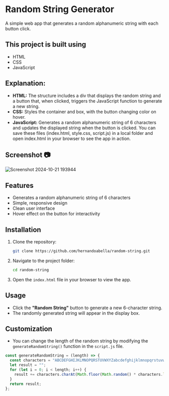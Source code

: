 # Random String Generator

A simple web app that generates a random alphanumeric string with each button click. 

## This project is built using
- HTML
- CSS
- JavaScript

## Explanation:
- **HTML:** The structure includes a div that displays the random string and a button that, when clicked, triggers the JavaScript function to generate a new string. 
- **CSS:** Styles the container and box, with the button changing color on hover. 
- **JavaScript:** Generates a random alphanumeric string of 6 characters and updates the displayed string when the button is clicked. 
You can save these files (index.html, style.css, script.js) in a local folder and open index.html in your browser to see the app in action.

## Screenshot 📷
![Screenshot 2024-10-21 193944](https://github.com/user-attachments/assets/c0fd5fa4-32d1-4462-906b-82c9e46e7c51)


## Features
- Generates a random alphanumeric string of 6 characters
- Simple, responsive design
- Clean user interface 
- Hover effect on the button for interactivity

## Installation
1. Clone the repository:
    ```bash
    git clone https://github.com/hernandoabella/random-string.git
    ```

2. Navigate to the project folder:
    ```bash
    cd random-string
    ```

3. Open the `index.html` file in your browser to view the app.

## Usage
- Click the **"Random String"** button to generate a new 6-character string.
- The randomly generated string will appear in the display box.

## Customization
- You can change the length of the random string by modifying the `generateRandomString()` function in the `script.js` file.

```javascript
const generateRandomString = (length) => {
  const characters = "ABCDEFGHIJKLMNOPQRSTUVWXYZabcdefghijklmnopqrstuvwxyz0123456789";
  let result = "";
  for (let i = 0; i < length; i++) {
    result += characters.charAt(Math.floor(Math.random() * characters.length));
  }
  return result;
};
